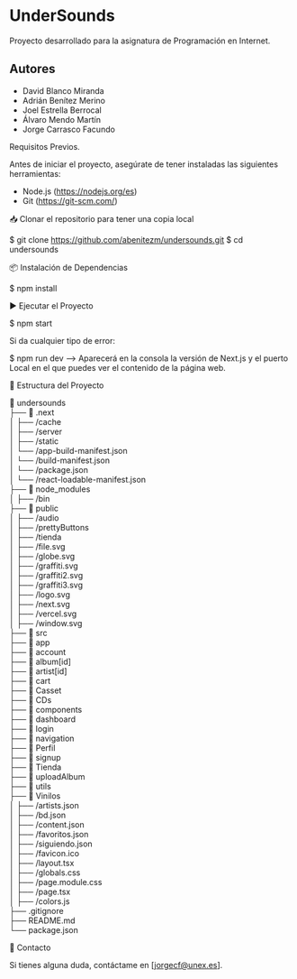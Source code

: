 # UnderSounds

Proyecto desarrollado para la asignatura de Programación en Internet.

## Autores

- David Blanco Miranda 
- Adrián Benítez Merino 
- Joel Estrella Berrocal 
- Álvaro Mendo Martín 
- Jorge Carrasco Facundo 

Requisitos Previos.

Antes de iniciar el proyecto, asegúrate de tener instaladas las siguientes herramientas:

- Node.js (https://nodejs.org/es)
- Git (https://git-scm.com/)


📥 Clonar el repositorio para tener una copia local

$ git clone https://github.com/abenitezm/undersounds.git
$ cd undersounds


📦 Instalación de Dependencias

$ npm install 


▶️ Ejecutar el Proyecto

$ npm start

Si da cualquier tipo de error:

$ npm run dev --> Aparecerá en la consola la versión de Next.js y el puerto Local en el que puedes ver el contenido de la página web.

📁 Estructura del Proyecto

📂 undersounds  
 ├── 📂 .next  
 │   ├── /cache  
 │   ├── /server  
 │   ├── /static  
 │   └── /app-build-manifest.json  
 │   └── /build-manifest.json  
 │   └── /package.json  
 │   └── /react-loadable-manifest.json  
 ├── 📂 node_modules  
 │   ├── /bin  
 ├── 📂 public  
 │   ├── /audio  
 │   ├── /prettyButtons  
 │   ├── /tienda  
 │   ├── /file.svg  
 │   ├── /globe.svg  
 │   ├── /graffiti.svg  
 │   ├── /graffiti2.svg  
 │   ├── /graffiti3.svg  
 │   ├── /logo.svg  
 │   ├── /next.svg  
 │   ├── /vercel.svg  
 │   ├── /window.svg         
 ├── 📂 src  
 ├──    📂 app  
 ├──        📂 account  
 ├──        📂 album\[id]  
 ├──        📂 artist\[id]  
 ├──        📂 cart  
 ├──        📂 Casset  
 ├──        📂 CDs  
 ├──        📂 components  
 ├──        📂 dashboard  
 ├──        📂 login  
 ├──        📂 navigation  
 ├──        📂 Perfil  
 ├──        📂 signup  
 ├──        📂 Tienda  
 ├──        📂 uploadAlbum  
 ├──        📂 utils  
 ├──        📂 Vinilos    
 │          ├── /artists.json  
 │          ├── /bd.json  
 │          ├── /content.json  
 │          ├── /favoritos.json  
 │          ├── /siguiendo.json     
 │          ├── /favicon.ico  
 │          ├── /layout.tsx  
 │          ├── /globals.css  
 │          ├── /page.module.css     
 │          ├── /page.tsx  
 │          ├── /colors.js     
 ├── .gitignore  
 ├── README.md  
 └── package.json  

 📧 Contacto

 Si tienes alguna duda, contáctame en [jorgecf@unex.es].

